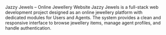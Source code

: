 Jazzy Jewels – Online Jewellery Website
Jazzy Jewels is a full-stack web development project designed as an online jewellery platform with dedicated modules for Users and Agents. The system provides a clean and responsive interface to browse jewellery items, manage agent profiles, and handle authentication.
